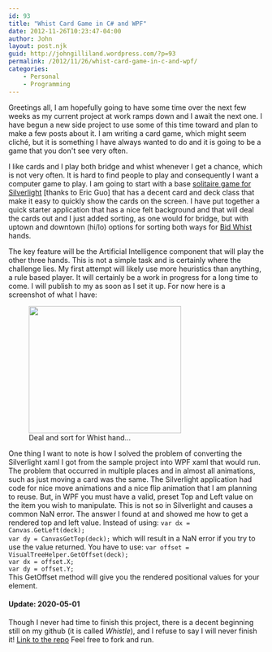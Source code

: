 ```yaml
---
id: 93
title: "Whist Card Game in C# and WPF"
date: 2012-11-26T10:23:47-04:00
author: John
layout: post.njk
guid: http://johngilliland.wordpress.com/?p=93
permalink: /2012/11/26/whist-card-game-in-c-and-wpf/
categories:
    - Personal
    - Programming
---
```


Greetings all, I am hopefully going to have some time over the next few weeks as my current project at work ramps down and I await the next one. I have begun a new side project to use some of this time toward and plan to make a few posts about it. I am writing a card game, which might seem cliché, but it is something I have always wanted to do and it is going to be a game that you don't see very often.

I like cards and I play both bridge and whist whenever I get a chance, which is not very often. It is hard to find people to play and consequently I want a computer game to play. I am going to start with a base <a href="https://github.com/Eric-Guo/silverlight-cards-game">solitaire game for Silverlight</a> [thanks to Eric Guo] that has a decent card and deck class that make it easy to quickly show the cards on the screen. I have put together a quick starter application that has a nice felt background and that will deal the cards out and I just added sorting, as one would for bridge, but with uptown and downtown (hi/lo) options for sorting both ways for <a href="http://en.wikipedia.org/wiki/Bid_whist" title="Bid Whist" target="_blank">Bid Whist</a> hands.

The key feature will be the Artificial Intelligence component that will play the other three hands. This is not a simple task and is certainly where the challenge lies. My first attempt will likely use more heuristics than anything, a rule based player. It will certainly be a work in progress for a long time to come. I will publish to my <a href="https://github.com/elusive" title="GitHub account" target="_blank"></a> as soon as I set it up. For now here is a screenshot of what I have:

<figure><img src="/images/whistle_one.png" alt="" title="Dealt and sorted" width="300" height="250" /><figcaption> Deal and sort for Whist hand...</figcaption></figure>
One thing I want to note is how I solved the problem of converting the Silverlight xaml I got from the sample project into WPF xaml that would run.  The problem that occurred in multiple places and in almost all animations, such as just moving a card was the same.  The Silverlight application had code for nice move animations and a nice flip animation that I am planning to reuse.  But, in WPF you must have a valid, preset Top and Left value on the item you wish to manipulate.  This is not so in Silverlight and causes a common NaN error.  The answer I found at <a href="http://stackoverflow.com/questions/669071/canvas-gettop-returning-nan" title="Stackoverflow"></a> and showed me how to get a rendered top and left value.  Instead of using:
<code>var dx = Canvas.GetLeft(deck);
var dy = CanvasGetTop(deck);</code>
which will result in a NaN error if you try to use the value returned.  You have to use:
<code>var offset = VisualTreeHelper.GetOffset(deck);
var dx = offset.X;
var dy = offset.Y;
</code>
This GetOffset method will give you the rendered positional values for your element.

#### Update: 2020-05-01

Though I never had time to finish this project, there is a decent beginning still on my github (it is called _Whistle_), and I refuse to say I will never finish it!
[Link to the repo](https://github.com/elusive/Whistle)
Feel free to fork and run.

